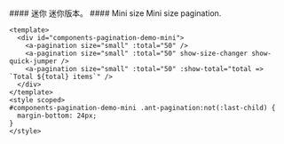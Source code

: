<cn>
#### 迷你
迷你版本。
</cn>

<us>
#### Mini size
Mini size pagination.
</us>

```vue
<template>
  <div id="components-pagination-demo-mini">
    <a-pagination size="small" :total="50" />
    <a-pagination size="small" :total="50" show-size-changer show-quick-jumper />
    <a-pagination size="small" :total="50" :show-total="total => `Total ${total} items`" />
  </div>
</template>
<style scoped>
#components-pagination-demo-mini .ant-pagination:not(:last-child) {
  margin-bottom: 24px;
}
</style>
```
